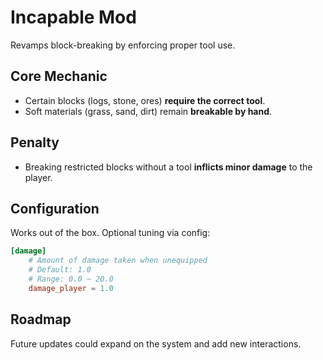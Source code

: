 # Incapable Mod

Revamps block-breaking by enforcing proper tool use.

## Core Mechanic
- Certain blocks (logs, stone, ores) **require the correct tool**.
- Soft materials (grass, sand, dirt) remain **breakable by hand**.

## Penalty
- Breaking restricted blocks without a tool **inflicts minor damage** to the player.

## Configuration
Works out of the box. Optional tuning via config:
```toml
[damage]
	# Amount of damage taken when unequipped
	# Default: 1.0
	# Range: 0.0 ~ 20.0
	damage_player = 1.0
```

## Roadmap
Future updates could expand on the system and add new interactions.
